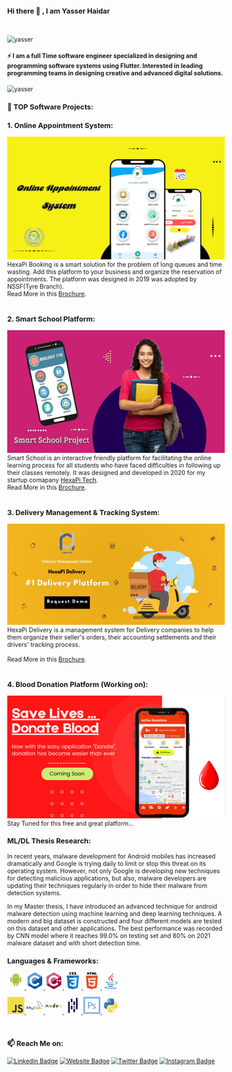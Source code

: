 <!--
**YasserHaidar/YasserHaidar** is a ✨ _special_ ✨ repository because its `README.md` (this file) appears on your GitHub profile.

Here are some ideas to get you started:

- 🔭 I’m currently working on ...
- 🌱 I’m currently learning ...
- 👯 I’m looking to collaborate on ...
- 🤔 I’m looking for help with ...
- 💬 Ask me about ...
- 📫 How to reach me: ...
- 😄 Pronouns: ...
- ⚡ Fun fact: ...
-->
### Hi there 👋 , I am Yasser Haidar
<br>
<p align="left"><img src="https://komarev.com/ghpvc/?username=YasserHaidar&label=Profile%20views&color=0e75b6&style=flat"
    alt="yasser" /> 
  </p>

<h4> ⚡ I am a full Time software engineer specialized in designing and programming software systems using Flutter. Interested in leading programming teams in designing creative and advanced digital solutions.</h4>

<p><img align="center" src="https://github.com/Adam-pw/Adam-pw/blob/main/animation_500_kxa883sd.gif" alt="yasser" /></p>


###  🔭 TOP Software Projects:

<h3>1. Online Appointment System:</h3>
 <img src="nssf.jpg">
HexaPi Booking is a smart solution for the problem of long queues and time wasting. Add this platform to your business and organize the reservation of
appointments. The platform was designed in 2019 was adopted by NSSF(Tyre Branch).
<br>
Read More in this <a href="https://hexapi.tech/booking.html" target="_blank">Brochure</a>.
<br>
 <br>
<h3>2. Smart School Platform:</h3>
 <img src="school.jpg" >
Smart School is an interactive friendly platform for facilitating the online learning process for all students who have faced difficulties in following up
their classes remotely. It was designed and developed in 2020 for my startup comapany <a href="https://hexapi.tech" target="_blank" >HexaPi Tech</a>.
<br>
Read More in this <a href="https://hexapi.tech/school.html" target="_blank">Brochure</a>.
<br> <br>

<h3>3. Delivery Management & Tracking System:</h3>
 <img src="delivery.jpg" >
HexaPi Delivery is a management system for Delivery companies to help them organize their seller's orders, their accounting settlements and their drivers' tracking process. 
<br> <br>
Read More in this <a href="https://hexapi.tech/HexaPi%20Delivery%20Brochure.pdf" target="_blank">Brochure</a>.
<br> <br>
<h3>4. Blood Donation Platform (Working on):</h3>
 <img src="blood.png" >
 Stay Tuned for this free and great platform...
 
### ML/DL Thesis Research:

In recent years, malware development for Android mobiles has increased dramatically and Google is trying daily to limit or stop this threat on its operating system. However, not only Google is developing new techniques for detecting malicious applications, but also, malware developers are updating their techniques regularly in order to hide their malware from detection systems.

In my Master thesis, I have introduced an advanced technique for android malware detection using machine learning and deep learning techniques. A modern and big dataset is constructed and four different models are tested on this dataset and other applications. The best performance was recorded by CNN model where it reaches 99.0% on testing set and 80% on 2021 malware dataset and with short detection time.

### Languages & Frameworks:

<p align="left"> 
 <a href="https://developer.android.com" target="_blank" rel="noreferrer"> <img
      src="https://raw.githubusercontent.com/devicons/devicon/master/icons/android/android-original-wordmark.svg"
      alt="android" width="40" height="40" /> </a> <a href="https://www.cprogramming.com/" target="_blank"
    rel="noreferrer"> <img src="https://raw.githubusercontent.com/devicons/devicon/master/icons/c/c-original.svg"
      alt="c" width="40" height="40" /> </a> <a href="https://www.w3schools.com/cpp/" target="_blank" rel="noreferrer">
    <img src="https://raw.githubusercontent.com/devicons/devicon/master/icons/cplusplus/cplusplus-original.svg"
      alt="cplusplus" width="40" height="40" /> </a> <a href="https://www.w3schools.com/css/" target="_blank"
    rel="noreferrer"> <img
      src="https://raw.githubusercontent.com/devicons/devicon/master/icons/css3/css3-original-wordmark.svg" alt="css3"
      width="40" height="40" /> </a> 
 <a href="https://www.w3.org/html/" target="_blank" rel="noreferrer"> <img
      src="https://raw.githubusercontent.com/devicons/devicon/master/icons/html5/html5-original-wordmark.svg"
      alt="html5" width="40" height="40" /> </a>  <a href="https://www.java.com" target="_blank" rel="noreferrer"> <img
      src="https://raw.githubusercontent.com/devicons/devicon/master/icons/java/java-original.svg" alt="java" width="40"
      height="40" /> </a> 
 
 <a href="https://developer.mozilla.org/en-US/docs/Web/JavaScript" target="_blank"
    rel="noreferrer"> <img src="https://raw.githubusercontent.com/devicons/devicon/master/icons/javascript/javascript-original.svg"
      alt="javascript" width="40" height="40" /> </a> 
  </a> <a href="https://www.mysql.com/" target="_blank" rel="noreferrer"> <img
      src="https://raw.githubusercontent.com/devicons/devicon/master/icons/mysql/mysql-original-wordmark.svg"
      alt="mysql" width="40" height="40" /> </a> </a> 
 <a href="https://nodejs.org" target="_blank" rel="noreferrer"> <img
      src="https://raw.githubusercontent.com/devicons/devicon/master/icons/nodejs/nodejs-original-wordmark.svg"
      alt="nodejs" width="40" height="40" /> </a> 
  <a href="https://pandas.pydata.org/" target="_blank" rel="noreferrer">
    <img
      src="https://raw.githubusercontent.com/devicons/devicon/2ae2a900d2f041da66e950e4d48052658d850630/icons/pandas/pandas-original.svg"
      alt="pandas" width="40" height="40" /> </a> 
 <a href="https://www.photoshop.com/en" target="_blank"
    rel="noreferrer"> <img
      src="https://raw.githubusercontent.com/devicons/devicon/master/icons/photoshop/photoshop-line.svg" alt="photoshop"
      width="40" height="40" /> </a> 
   <a href="https://www.python.org" target="_blank" rel="noreferrer"> <img
      src="https://raw.githubusercontent.com/devicons/devicon/master/icons/python/python-original.svg" alt="python"
      width="40" height="40" /> </a> 
      </p>

<br>

### 📫 Reach Me on:
[![Linkedin Badge](https://img.shields.io/badge/-LinkedIn-0e76a8?style=flat-square&logo=Linkedin&logoColor=white)](https://linkedin.com/in/yasser-haidar)
[![Website Badge](https://img.shields.io/badge/Website-3b5998?style=flat-square&logo=google-chrome&logoColor=white)](https://hexapi.tech/)
[![Twitter Badge](https://img.shields.io/badge/-Twitter-00acee?style=flat-square&logo=Twitter&logoColor=white)](https://twitter.com/HexaPiTech)
[![Instagram Badge](https://img.shields.io/badge/-Instagram-e4405f?style=flat-square&logo=Instagram&logoColor=white)](https://instagram.com/hexa.pi/)
